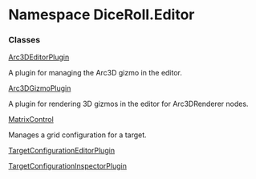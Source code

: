# <a id="DiceRoll_Editor"></a> Namespace DiceRoll.Editor

### Classes

 [Arc3DEditorPlugin](DiceRoll.Editor.Arc3DEditorPlugin.md)

A plugin for managing the Arc3D gizmo in the editor.

 [Arc3DGizmoPlugin](DiceRoll.Editor.Arc3DGizmoPlugin.md)

A plugin for rendering 3D gizmos in the editor for Arc3DRenderer nodes.

 [MatrixControl](DiceRoll.Editor.MatrixControl.md)

Manages a grid configuration for a target.

 [TargetConfigurationEditorPlugin](DiceRoll.Editor.TargetConfigurationEditorPlugin.md)

 [TargetConfigurationInspectorPlugin](DiceRoll.Editor.TargetConfigurationInspectorPlugin.md)

